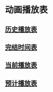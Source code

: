 # 动画播放表
## [历史播放表](./动画播放表/历史播放表.md)  
## [完结时间表](./动画播放表/完结时间表.md)  
## [当前播放表](./动画播放表/当前播放表.md)  
## [预计播放表](./动画播放表/预计播放表.md)  

